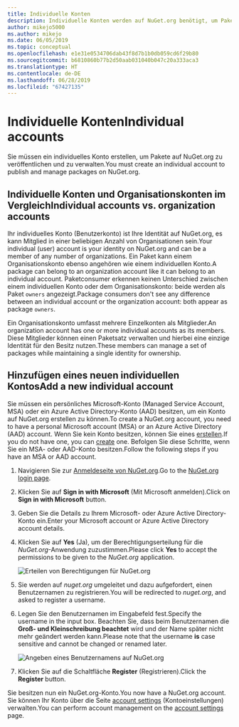 ```yaml
---
title: Individuelle Konten
description: Individuelle Konten werden auf NuGet.org benötigt, um Pakete zu veröffentlichen.
author: mikejo5000
ms.author: mikejo
ms.date: 06/05/2019
ms.topic: conceptual
ms.openlocfilehash: e1e31e0534706dab43f8d7b1b0db059cd6f29b80
ms.sourcegitcommit: b6810860b77b2d50aab031040b047c20a333aca3
ms.translationtype: HT
ms.contentlocale: de-DE
ms.lasthandoff: 06/28/2019
ms.locfileid: "67427135"
---
```

# <a name="individual-accounts"></a><span data-ttu-id="60083-103">Individuelle Konten</span><span class="sxs-lookup"><span data-stu-id="60083-103">Individual accounts</span></span>

<span data-ttu-id="60083-104">Sie müssen ein individuelles Konto erstellen, um Pakete auf NuGet.org zu veröffentlichen und zu verwalten.</span><span class="sxs-lookup"><span data-stu-id="60083-104">You must create an individual account to publish and manage packages on NuGet.org.</span></span>

## <a name="individual-accounts-vs-organization-accounts"></a><span data-ttu-id="60083-105">Individuelle Konten und Organisationskonten im Vergleich</span><span class="sxs-lookup"><span data-stu-id="60083-105">Individual accounts vs. organization accounts</span></span>

<span data-ttu-id="60083-106">Ihr individuelles Konto (Benutzerkonto) ist Ihre Identität auf NuGet.org, es kann Mitglied in einer beliebigen Anzahl von Organisationen sein.</span><span class="sxs-lookup"><span data-stu-id="60083-106">Your individual (user) account is your identity on NuGet.org and can be a member of any number of organizations.</span></span> <span data-ttu-id="60083-107">Ein Paket kann einem Organisationskonto ebenso angehören wie einem individuellen Konto.</span><span class="sxs-lookup"><span data-stu-id="60083-107">A package can belong to an organization account like it can belong to an individual account.</span></span> <span data-ttu-id="60083-108">Paketconsumer erkennen keinen Unterschied zwischen einem individuellen Konto oder dem Organisationskonto: beide werden als Paket `owners` angezeigt.</span><span class="sxs-lookup"><span data-stu-id="60083-108">Package consumers don't see any difference between an individual account or the organization account: both appear as package `owners`.</span></span>

<span data-ttu-id="60083-109">Ein Organisationskonto umfasst mehrere Einzelkonten als Mitglieder.</span><span class="sxs-lookup"><span data-stu-id="60083-109">An organization account has one or more individual accounts as its members.</span></span> <span data-ttu-id="60083-110">Diese Mitglieder können einen Paketsatz verwalten und hierbei eine einzige Identität für den Besitz nutzen.</span><span class="sxs-lookup"><span data-stu-id="60083-110">These members can manage a set of packages while maintaining a single identity for ownership.</span></span>

## <a name="add-a-new-individual-account"></a><span data-ttu-id="60083-111">Hinzufügen eines neuen individuellen Kontos</span><span class="sxs-lookup"><span data-stu-id="60083-111">Add a new individual account</span></span>

<span data-ttu-id="60083-112">Sie müssen ein persönliches Microsoft-Konto (Managed Service Account, MSA) oder ein Azure Active Directory-Konto (AAD) besitzen, um ein Konto auf NuGet.org erstellen zu können.</span><span class="sxs-lookup"><span data-stu-id="60083-112">To create a NuGet.org account, you need to have a personal Microsoft account (MSA) or an Azure Active Directory (AAD) account.</span></span> <span data-ttu-id="60083-113">Wenn Sie kein Konto besitzen, können Sie eines [erstellen](https://signup.live.com).</span><span class="sxs-lookup"><span data-stu-id="60083-113">If you do not have one, you can [create](https://signup.live.com) one.</span></span> <span data-ttu-id="60083-114">Befolgen Sie diese Schritte, wenn Sie ein MSA- oder AAD-Konto besitzen.</span><span class="sxs-lookup"><span data-stu-id="60083-114">Follow the following steps if you have an MSA or AAD account.</span></span>

1. <span data-ttu-id="60083-115">Navigieren Sie zur [Anmeldeseite von NuGet.org](https://www.nuget.org/users/account/LogOn).</span><span class="sxs-lookup"><span data-stu-id="60083-115">Go to the [NuGet.org login page](https://www.nuget.org/users/account/LogOn).</span></span>

1. <span data-ttu-id="60083-116">Klicken Sie auf **Sign in with Microsoft** (Mit Microsoft anmelden).</span><span class="sxs-lookup"><span data-stu-id="60083-116">Click on **Sign in with Microsoft** button.</span></span>

1. <span data-ttu-id="60083-117">Geben Sie die Details zu Ihrem Microsoft- oder Azure Active Directory-Konto ein.</span><span class="sxs-lookup"><span data-stu-id="60083-117">Enter your Microsoft account or Azure Active Directory account details.</span></span>

1. <span data-ttu-id="60083-118">Klicken Sie auf **Yes** (Ja), um der Berechtigungserteilung für die *NuGet.org*-Anwendung zuzustimmen.</span><span class="sxs-lookup"><span data-stu-id="60083-118">Please click **Yes** to accept the permissions to be given to the *NuGet.org* application.</span></span>

   ![Erteilen von Berechtigungen für NuGet.org](media/nuget-org-permissions.png)

1. <span data-ttu-id="60083-120">Sie werden auf *nuget.org* umgeleitet und dazu aufgefordert, einen Benutzernamen zu registrieren.</span><span class="sxs-lookup"><span data-stu-id="60083-120">You will be redirected to *nuget.org*, and asked to register a username.</span></span>

1. <span data-ttu-id="60083-121">Legen Sie den Benutzernamen im Eingabefeld fest.</span><span class="sxs-lookup"><span data-stu-id="60083-121">Specify the username in the input box.</span></span> <span data-ttu-id="60083-122">Beachten Sie, dass beim Benutzernamen die **Groß- und Kleinschreibung beachtet** wird und der Name später nicht mehr geändert werden kann.</span><span class="sxs-lookup"><span data-stu-id="60083-122">Please note that the username **is** case sensitive and cannot be changed or renamed later.</span></span>

   ![Angeben eines Benutzernamens auf NuGet.org](media/nuget-org-register.png) 

1. <span data-ttu-id="60083-124">Klicken Sie auf die Schaltfläche **Register** (Registrieren).</span><span class="sxs-lookup"><span data-stu-id="60083-124">Click the **Register** button.</span></span>

<span data-ttu-id="60083-125">Sie besitzen nun ein NuGet.org-Konto.</span><span class="sxs-lookup"><span data-stu-id="60083-125">You now have a NuGet.org account.</span></span> <span data-ttu-id="60083-126">Sie können Ihr Konto über die Seite [account settings](https://www.nuget.org/account) (Kontoeinstellungen) verwalten.</span><span class="sxs-lookup"><span data-stu-id="60083-126">You can perform account management on the [account settings](https://www.nuget.org/account) page.</span></span>

